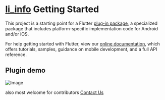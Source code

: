 # [li_info](https://pub.dev/packages/li_info) Getting Started

This project is a starting point for a Flutter
[plug-in package](https://flutter.dev/developing-packages/),
a specialized package that includes platform-specific implementation code for
Android and/or iOS.

For help getting started with Flutter, view our
[online documentation](https://flutter.dev/docs), which offers tutorials,
samples, guidance on mobile development, and a full API reference.


## Plugin demo
 ![Image](documentation_images/li_plugin_0.0.1.gif)
 
also most welcome for contributors [Contact Us](mailto:kishor@logisticinfotech.com) 

